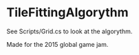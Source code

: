 # TileFittingAlgorythm

See Scripts/Grid.cs to look at the algorythm.

Made for the 2015 global game jam.
